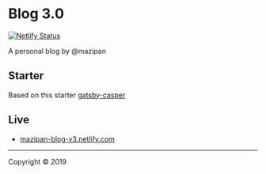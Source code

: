 # Blog 3.0

[![Netlify Status](https://api.netlify.com/api/v1/badges/ea89845c-5896-4ea8-a3c5-788877883c0b/deploy-status)](https://app.netlify.com/sites/mazipan-blog-v3/deploys)

A personal blog by @mazipan

## Starter

Based on this starter [gatsby-casper](https://github.com/scttcper/gatsby-casper)

## Live

- [mazipan-blog-v3.netlify.com](https://mazipan-blog-v3.netlify.com/)

----

Copyright © 2019

